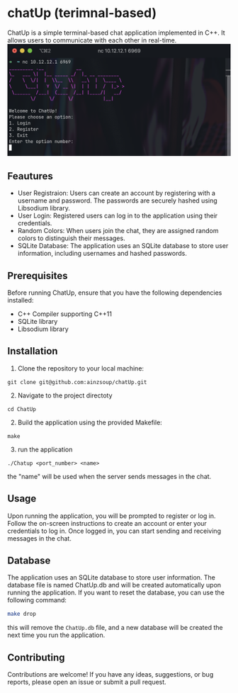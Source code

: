 # chatUp (terimnal-based)
ChatUp is a simple terminal-based chat application implemented in C++.
It allows users to communicate with each other in real-time.
![picture alt](https://github.com/ainzsoup/chatUp/blob/main/Screen%20Shot%202023-06-04%20at%204.53.28%20PM.png "Title is optional")

## Feautures
  * User Registraion: Users can create an account by registering with a username and password. The passwords are securely hashed using Libsodium library.
  * User Login: Registered users can log in to the application using their credentials.
  * Random Colors: When users join the chat, they are assigned random colors to distinguish their messages.
  * SQLite Database: The application uses an SQLite database to store user information, including usernames and hashed passwords.

## Prerequisites
Before running ChatUp, ensure that you have the following dependencies installed:
  * C++ Compiler supporting C++11
  * SQLite library
  * Libsodium library

## Installation
1. Clone the repository to your local machine:
```shell
git clone git@github.com:ainzsoup/chatUp.git
```
2. Navigate to the project directoty
```shell
cd ChatUp
```
2. Build the application using the provided Makefile:
```shell
make
```
3. run the application
```shell
./Chatup <port_number> <name>
```
the "name" will be used when the server sends messages in the chat.

## Usage
Upon running the application, you will be prompted to register or log in. Follow the on-screen instructions to create an account or enter your credentials to log in. Once logged in, you can start sending and receiving messages in the chat.

## Database
The application uses an SQLite database to store user information. The database file is named ChatUp.db and will be created automatically upon running the application. If you want to reset the database, you can use the following command:
```bash
make drop
```
this will remove the `ChatUp.db` file, and a new database will be created the next time you run the application.

## Contributing
Contributions are welcome! If you have any ideas, suggestions, or bug reports, please open an issue or submit a pull request.

